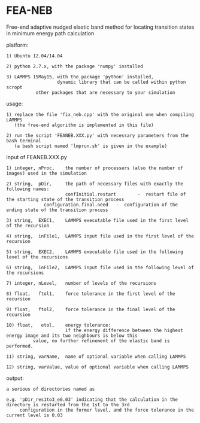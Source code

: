# FEA-NEB
Free-end adaptive nudged elastic band method for locating transition states in minimum energy path calculation



platform: 

    1) Ubuntu 12.04/14.04

    2) python 2.7.x, with the package 'numpy' installed

    3) LAMMPS 15May15, with the package 'python' installed, 
                       dynamic library that can be called within python scropt
		       other packages that are necessary to your simulation

usage:

    1) replace the file 'fix_neb.cpp' with the original one when compiling LAMMPS
       (the free-end algorithm is implemented in this file)

    2) run the script 'FEANEB.XXX.py' with necessary parameters from the bash terminal
       (a bash script named 'lmprun.sh' is given in the example)

input of FEANEB.XXX.py

    1) integer, nProc,    the number of processers (also the number of images) used in the simulation

    2) string,  pDir,     the path of necessary files with exactly the following names:
                          confInitial.restart        -  restart file of the starting state of the transition process
		          configuration.final.need   -  configuration of the ending state of the transition process

    3) string,  EXEC1,	  LAMMPS executable file used in the first level of the recursion

    4) string,  inFile1,  LAMMPS input file used in the first level of the recursion

    5) string,  EXEC2,    LAMMPS executable file used in the following level of the recursions

    6) string,  inFile2,  LAMMPS input file used in the following level of the recursions

    7) integer, nLevel,   number of levels of the recursions

    8) float,   ftol1,    force tolerance in the first level of the recursion

    9) float,   ftol2,    force tolerance in the final level of the recursion

    10) float,   etol,    energy tolerance: 
                          if the energy difference between the highest energy image and its two neighbours is below this
			  value, no further refinement of the elastic band is performed.

    11) string, varName,  name of optional variable when calling LAMMPS

    12) string, varValue, value of optional variable when calling LAMMPS

output:

    a serious of directories named as 

    e.g. 'pDir_res1to3_e0.03' indicating that the calculation in the directory is restarted from the 1st to the 3rd 
         configuration in the former level, and the force tolerance in the current level is 0.03


